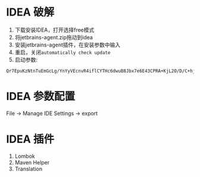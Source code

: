 # IDEA 破解
1. 下载安装IDEA，打开选择free模式
2. 将jetbrains-agent.zip拖动到idea
3. 安装jetbrains-agent插件，在安装参数中输入
4. 重启，关闭```automatically check update```
5. 启动参数:
```
Qr7EpuKzNtnTuEmGcLg/YnYyVEcnvR4iflCYTHc6dwuB8Jbx7e6E43CPRA+KjL2O/D/C+hj/rDFrwCNgGAvLcJd3bcaJ8UTMh8FPxd2EfjDt0eopoRIRQKtw8Ua3hlm2i+GvhYnaJ5/F1XN7H/8uEtYqFQlJc9auMxAL3gdnsmY
```

# IDEA 参数配置
File -> Manage IDE Settings -> export 

# IDEA 插件
1. Lombok
2. Maven Helper
3. Translation